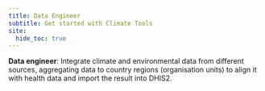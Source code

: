 ```yaml
---
title: Data Engineer
subtitle: Get started with Climate Tools
site:
  hide_toc: true
---
```


**Data engineer**: Integrate climate and environmental data from different sources, aggregating data to country regions (organisation units) to align it with health data and import the result into DHIS2.
